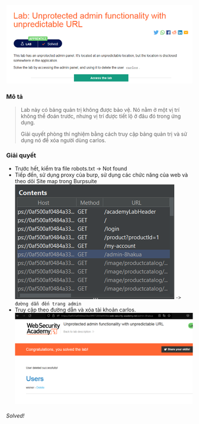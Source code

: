 ![](img/4.png)
### Mô tả
> Lab này có bảng quản trị không được bảo vệ. Nó nằm ở một vị trí không thể đoán trước, nhưng vị trí được tiết lộ ở đâu đó trong ứng dụng.
>
> Giải quyết phòng thí nghiệm bằng cách truy cập bảng quản trị và sử dụng nó để xóa người dùng carlos.
### Giải quyết
- Trước hết, kiểm tra file robots.txt -> Not found 
- Tiếp đến, sử dụng proxy của burp, sử dụng các chức năng của web và theo dõi Site map trong Burpsuite
![](img/5.png)
`-> đường dẫn đến trang admin`
- Truy cập theo đường dẫn và xóa tài khoản carlos.
![](img/6.png)
###### Solved!   